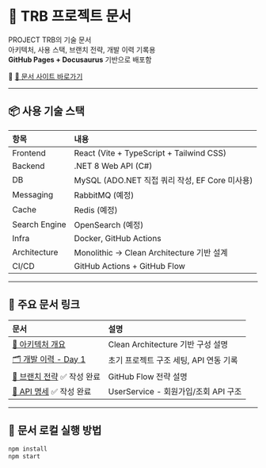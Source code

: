 # 📘 TRB 프로젝트 문서

PROJECT TRB의 기술 문서  
아키텍처, 사용 스택, 브랜치 전략, 개발 이력 기록용  
**GitHub Pages + Docusaurus** 기반으로 배포함

🔗 [📂 문서 사이트 바로가기](https://hyunpaper.github.io/TRB/)

---

## 📦 사용 기술 스택

| 항목 | 내용 |
|:--|:--|
| Frontend | React (Vite + TypeScript + Tailwind CSS) |
| Backend | .NET 8 Web API (C#) |
| DB | MySQL (ADO.NET 직접 쿼리 작성, EF Core 미사용) |
| Messaging | RabbitMQ (예정) |
| Cache | Redis (예정) |
| Search Engine | OpenSearch (예정) |
| Infra | Docker, GitHub Actions |
| Architecture | Monolithic → Clean Architecture 기반 설계 |
| CI/CD | GitHub Actions + GitHub Flow |

---

## 📁 주요 문서 링크

| 문서 | 설명 |
|:--|:--|
| [🧱 아키텍처 개요](https://hyunpaper.github.io/docs/architecture) | Clean Architecture 기반 구성 설명 |
| [🗂 개발 이력 - Day 1](https://hyunpaper.github.io/docs/dev-log/dev-day-1) | 초기 프로젝트 구조 세팅, API 연동 기록 |
| [🌳 브랜치 전략](https://hyunpaper.github.io/docs/strategy/branch) ✅ 작성 완료 | GitHub Flow 전략 설명 |
| [🧪 API 명세](https://hyunpaper.github.io/docs/api/user-service) ✅ 작성 완료 | UserService - 회원가입/조회 API 구조 |

---

## 🚀 문서 로컬 실행 방법

```bash
npm install
npm start

